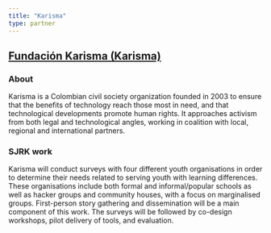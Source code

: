 ```yaml
---
title: "Karisma"
type: partner
---
```

## [Fundaci&oacute;n Karisma (Karisma)](https://karisma.org.co/)

### About

Karisma is a Colombian civil society organization founded in 2003 to ensure that the benefits of technology reach those most in need, and that technological developments promote human rights. It approaches activism from both legal and technological angles, working in coalition with local, regional and international partners.

### SJRK work

Karisma will conduct surveys with four different youth organisations in order to determine their needs related to serving youth with learning differences. These organisations include both formal and informal/popular schools as well as hacker groups and community houses, with a focus on marginalised groups. First-person story gathering and dissemination will be a main component of this work. The surveys will be followed by co-design workshops, pilot delivery of tools, and evaluation.
